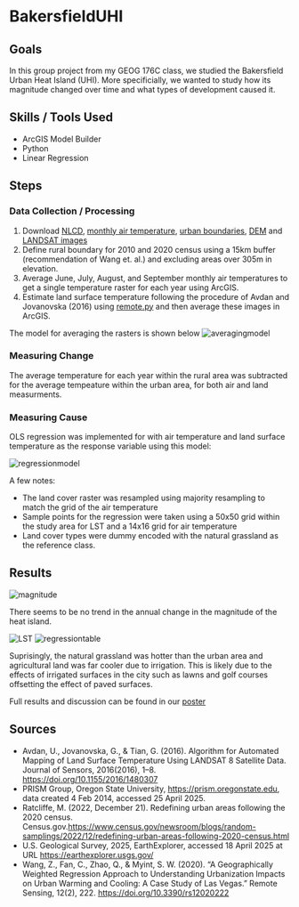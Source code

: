 # BakersfieldUHI

## Goals

In this group project from my GEOG 176C class, we studied the Bakersfield Urban Heat Island (UHI). More specificially, we wanted to study how its magnitude changed over time and what types of development caused it.

## Skills / Tools Used

- ArcGIS Model Builder
- Python
- Linear Regression

## Steps
### Data Collection / Processing
1. Download [NLCD](https://earthexplorer.usgs.gov/), [monthly air temperature](https://prism.oregonstate.edu/recent/), [urban boundaries](https://www.census.gov/geographies/mapping-files/time-series/geo/tiger-line-file.html), [DEM](https://geodat-kernco.opendata.arcgis.com/datasets/efdd30f982bc40b2a398d559dfee44fc) and [LANDSAT images](https://earthexplorer.usgs.gov/)
2. Define rural boundary for 2010 and 2020 census using a 15km buffer (recommendation of Wang et. al.) and excluding areas over 305m in elevation.
3. Average June, July, August, and September monthly air temperatures to get a single temperature raster for each year using ArcGIS.
4. Estimate land surface temperature following the procedure of Avdan and Jovanovska (2016) using [remote.py](remote.py) and then average these images in ArcGIS.

The model for averaging the rasters is shown below
![averagingmodel](https://github.com/user-attachments/assets/f709bd4d-caa7-4cd7-ac62-c6c9270c4e25)

### Measuring Change

The average temperature for each year within the rural area was subtracted for the average tempeature within the urban area, for both air and land measurments.

### Measuring Cause

OLS regression was implemented for with air temperature and land surface temperature as the response variable using this model:

![regressionmodel](https://github.com/user-attachments/assets/2370087c-f54e-4f9e-943c-5dcb3e6f01c3)

A few notes:
- The land cover raster was resampled using majority resampling to match the grid of the air temperature
- Sample points for the regression were taken using a 50x50 grid within the study area for LST and a 14x16 grid for air temperature
- Land cover types were dummy encoded with the natural grassland as the reference class.

## Results

![magnitude](https://github.com/user-attachments/assets/128fb135-5bec-40e7-a3c4-4a04d7d35409)

There seems to be no trend in the annual change in the magnitude of the heat island.

![LST](https://github.com/user-attachments/assets/c1c41db4-63ae-445d-ae09-5d2e1d2c69f6)
![regressiontable](https://github.com/user-attachments/assets/1dee43bb-9390-419f-b6ba-b67d574cdcfa)

Suprisingly, the natural grassland was hotter than the urban area and agricultural land was far cooler due to irrigation. This is likely due to the effects of irrigated surfaces in the city such as lawns and golf courses offsetting the effect of paved surfaces.

Full results and discussion can be found in our [poster](ResearchPoster.pdf)

## Sources
- Avdan, U., Jovanovska, G., & Tian, G. (2016). Algorithm for Automated Mapping of Land Surface Temperature Using LANDSAT 8 Satellite Data. Journal of Sensors, 2016(2016), 1–8. https://doi.org/10.1155/2016/1480307
- PRISM Group, Oregon State University, https://prism.oregonstate.edu, data created 4 Feb 2014, accessed 25 April  2025.
- Ratcliffe, M. (2022, December 21). Redefining urban areas following the 2020 census. Census.gov.https://www.census.gov/newsroom/blogs/random-samplings/2022/12/redefining-urban-areas-following-2020-census.html
- U.S. Geological Survey, 2025, EarthExplorer, accessed 18 April  2025 at URL https://earthexplorer.usgs.gov/
- Wang, Z., Fan, C., Zhao, Q., & Myint, S. W. (2020). “A Geographically Weighted Regression Approach to Understanding Urbanization Impacts on Urban Warming and Cooling: A Case Study of Las Vegas.” Remote Sensing, 12(2), 222. https://doi.org/10.3390/rs12020222
